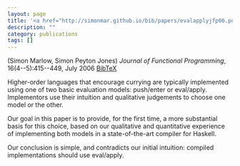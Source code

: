```yaml
---
layout: page
title: '<a href="http://simonmar.github.io/bib/papers/evalapplyjfp06.pdf">Making a fast curry: push/enter vs. eval/apply for higher-order languages</a>'
description: ""
category: publications
tags: []
---
```

(Simon Marlow, Simon Peyton Jones) *Journal of Functional Programming*, 16(4--5):415--449, July 2006 <a href="evalapplyjfp06.bib">BibTeX</a>

Higher-order languages that encourage currying are typically implemented using one of
two basic evaluation models: push/enter or eval/apply.   Implementors 
use their intuition and qualitative judgements 
to choose one model or the other.  

Our goal in this paper is to provide, for the first time, a more
substantial basis for this choice, based on our qualitative and
quantitative experience of implementing both models in a
state-of-the-art compiler for Haskell.

Our conclusion is simple, and contradicts our initial intuition: 
compiled implementations should use eval/apply.
